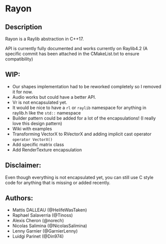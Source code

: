 # Rayon

## Description

Rayon is a Raylib abstraction in C++17.

API is currently fully documented and works currently on Raylib4.2 (A specific commit has been attached in the CMakeList.txt to ensure compatibility)

## WIP:

- Our shapes implementation had to be reworked completely so I removed it for now.
- Audio works but could have a better API.
- Vr is not encapsulated yet.
- It would be nice to have a `rl` or `raylib` namespace for anything in raylib.h like the `std::` namespace
- Builder pattern could be added for a lot of the encapsulations! (I really love this design pattern)
- Wiki with examples
- Transforming VectorX to RVectorX and adding implicit cast operator `operator VectorX()`
- Add specific matrix class
- Add RenderTexture encapsulation

## Disclaimer:

Even though everything is not encapsulated yet, you can still use C style code for anything that is missing or added recently.

## Authors:

- Mattis DALLEAU (@HelifeWasTaken)
- Raphael Salaverria (@Tinoss)
- Alexis Cheron (@norech)
- Nicolas Salimina (@NicolasSalimina)
- Lenny Garnier (@GarnierLenny)
- Luidgi Parinet (@Din974)
